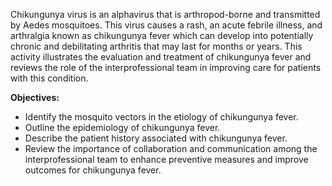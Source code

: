 Chikungunya virus is an alphavirus that is arthropod-borne and transmitted by Aedes mosquitoes. This virus causes a rash, an acute febrile illness, and arthralgia known as chikungunya fever which can develop into potentially chronic and debilitating arthritis that may last for months or years. This activity illustrates the evaluation and treatment of chikungunya fever and reviews the role of the interprofessional team in improving care for patients with this condition.

**Objectives:**
- Identify the mosquito vectors in the etiology of chikungunya fever.
- Outline the epidemiology of chikungunya fever.
- Describe the patient history associated with chikungunya fever.
- Review the importance of collaboration and communication among the interprofessional team to enhance preventive measures and improve outcomes for chikungunya fever.